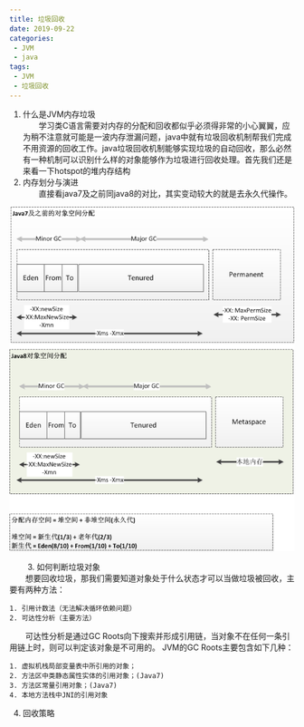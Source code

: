 ```yaml
---
title: 垃圾回收
date: 2019-09-22
categories:
 - JVM
 - java
tags:
 - JVM
 - 垃圾回收
---
```


1. 什么是JVM内存垃圾    
&emsp;&emsp;学习类C语言需要对内存的分配和回收都似乎必须得非常的小心翼翼，应为稍不注意就可能是一波内存泄漏问题，java中就有垃圾回收机制帮我们完成不用资源的回收工作。java垃圾回收机制能够实现垃圾的自动回收，那么必然有一种机制可以识别什么样的对象能够作为垃圾进行回收处理。首先我们还是来看一下hotspot的堆内存结构
2. 内存划分与演进    
&emsp;&emsp;直接看java7及之前同java8的对比，其实变动较大的就是去永久代操作。

![内存划分和演进对比](/images/190927-jvm_gc_1.png)

&emsp;&emsp;
3. 如何判断垃圾对象     
&emsp;&emsp;想要回收垃圾，那我们需要知道对象处于什么状态才可以当做垃圾被回收，主要有两种方法： 
```
1. 引用计数法（无法解决循环依赖问题） 
2. 可达性分析（主要方法）
```
&emsp;&emsp;可达性分析是通过GC Roots向下搜索并形成引用链，当对象不在任何一条引用链上时，则可以判定该对象是不可用的。 JVM的GC Roots主要包含如下几种：        
```
1. 虚拟机栈局部变量表中所引用的对象；    
2. 方法区中类静态属性实体的引用对象；(Java7)    
3. 方法区常量引用对象；(Java7)    
4. 本地方法栈中JNI的引用对象    
```

 
4. 回收策略

